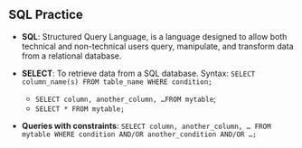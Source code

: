## SQL Practice

- **SQL**: Structured Query Language, is a language designed to allow both technical and non-technical users query, manipulate, and transform data from a relational database.

- **SELECT**: To retrieve data from a SQL database. Syntax: `SELECT column_name(s) FROM table_name WHERE condition;`
  - `SELECT column, another_column, …FROM mytable`;
  - `SELECT * FROM mytable;`

- **Queries with constraints**: `SELECT column, another_column, …
FROM mytable
WHERE condition
    AND/OR another_condition
    AND/OR …;`